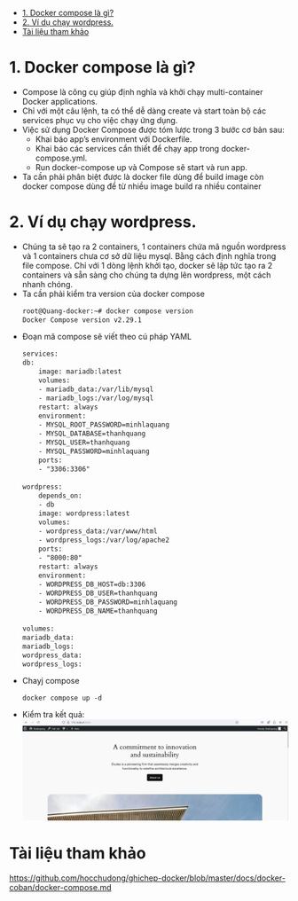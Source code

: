 - [1. Docker compose là gì?](#1-docker-compose-là-gì)
- [2. Ví dụ chạy wordpress.](#2-ví-dụ-chạy-wordpress)
- [Tài liệu tham khảo](#tài-liệu-tham-khảo)
# 1. Docker compose là gì?
- Compose là công cụ giúp định nghĩa và khởi chạy multi-container Docker applications.
- Chỉ với một câu lệnh, ta có thể dễ dàng create và start toàn bộ các services phục vụ cho việc chạy ứng dụng.
- Việc sử dụng Docker Compose được tóm lược trong 3 bước cơ bản sau:
    - Khai báo app’s environment với Dockerfile.
    - Khai báo các services cần thiết để chạy app trong docker-compose.yml.
    - Run docker-compose up và Compose sẽ start và run app.
- Ta cần phải phân biệt được là docker file dùng để build image còn docker compose dùng để từ nhiều image build ra nhiều container
# 2. Ví dụ chạy wordpress.
- Chúng ta sẽ tạo ra 2 containers, 1 containers chứa mã nguồn wordpress và 1 containers chưa cơ sở dữ liệu mysql. Bằng cách định nghĩa trong file compose. Chỉ với 1 dòng lệnh khởi tạo, docker sẽ lập tức tạo ra 2 containers và sẵn sàng cho chúng ta dựng lên wordpress, một cách nhanh chóng.
- Ta cần phải kiểm tra version của docker compose
  ```
  root@Quang-docker:~# docker compose version
  Docker Compose version v2.29.1
  ```
- Đoạn mã compose sẽ viết theo cú pháp YAML
    ```
    services:
    db:
        image: mariadb:latest
        volumes:
        - mariadb_data:/var/lib/mysql
        - mariadb_logs:/var/log/mysql
        restart: always
        environment:
        - MYSQL_ROOT_PASSWORD=minhlaquang
        - MYSQL_DATABASE=thanhquang
        - MYSQL_USER=thanhquang
        - MYSQL_PASSWORD=minhlaquang
        ports:
        - "3306:3306"

    wordpress:
        depends_on:
        - db
        image: wordpress:latest
        volumes:
        - wordpress_data:/var/www/html
        - wordpress_logs:/var/log/apache2
        ports:
        - "8000:80"
        restart: always
        environment:
        - WORDPRESS_DB_HOST=db:3306
        - WORDPRESS_DB_USER=thanhquang
        - WORDPRESS_DB_PASSWORD=minhlaquang
        - WORDPRESS_DB_NAME=thanhquang

    volumes:
    mariadb_data:
    mariadb_logs:
    wordpress_data:
    wordpress_logs:
    ```
- Chayj compose
  ```
  docker compose up -d
  ```
- Kiểm tra kết quả:
  ![alt text](anh/Screenshot_27.png)
# Tài liệu tham khảo
https://github.com/hocchudong/ghichep-docker/blob/master/docs/docker-coban/docker-compose.md
